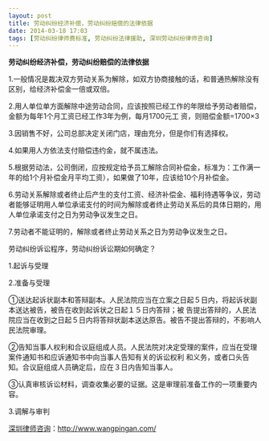 ```yaml
---
layout: post
title: 劳动纠纷经济补偿，劳动纠纷赔偿的法律依据
date: 2014-03-18 17:03
tags: [劳动纠纷律师费标准, 劳动纠纷法律援助, 深圳劳动纠纷律师咨询]
---
```

<strong>劳动纠纷经济补偿，劳动纠纷赔偿的法律依据</strong>

1.一般情况是裁决双方劳动关系为解除，如双方协商接触的话，和普通热解除没有区别，给经济补偿金一倍或双倍。

2.用人单位单方面解除中途劳动合同，应该按照已经工作的年限给予劳动者赔偿，金额为每年1个月工资已经工作3年为例，每月1700元工
资，则赔偿金额=1700×3

3.因销售不好，公司总部决定关闭门店，理由充分，但是你们有选择权。

4.如果用人方依法支付赔偿违约金，就不属违法。

5.根据劳动法，公司倒闭，应按规定给予员工解除合同补偿金，标准为：工作满一年的给1个月补偿金月平均工资），如果做了10年，应该给10个月补偿金。

6.劳动关系解除或者终止后产生的支付工资、经济补偿金、福利待遇等争议，劳动者能够证明用人单位承诺支付的时间为解除或者终止劳动关系后的具体日期的，用人单位承诺支付之日为劳动争议发生之日。

7.劳动者不能证明的，解除或者终止劳动关系之日为劳动争议发生之日。


劳动纠纷诉讼程序，劳动纠纷诉讼期如何确定？

1.起诉与受理

2.准备与受理

①送达起诉状副本和答辩副本。人民法院应当在立案之日起５日内，将起诉状副本送达被告，被告在收到起诉状之日起１５日内答辩；被
告提出答辩的，人民法院应当在收到之日起５日内将答辩状副本送达原告。被告不提出答辩的，不影响人民法院审理。

②告知当事人权利和合议庭组成人员。人民法院对决定受理的案件，应当在受理案件通知书和应诉通知书中向当事人告知有关的诉讼权利
和义务，或者口头告知。合议庭组成人员确定后，应在３日内告知当事人。

③认真审核诉讼材料，调查收集必要的证据。这是审理前准备工作的一项重要内容。

3.调解与审判

<a href="http://www.wangpingan.com/">深圳律师咨询</a>：<a href="http://www.wangpingan.com/">http://www.wangpingan.com/</a>

